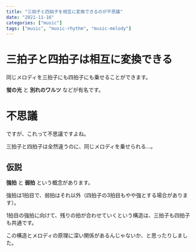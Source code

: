 ```yaml
---
title: "三拍子と四拍子を相互に変換できるのが不思議"
date: "2021-11-16"
categories: ["music"]
tags: ["music", "music-rhythm", "music-melody"]
---
```


# 三拍子と四拍子は相互に変換できる

同じメロディを三拍子にも四拍子にも乗せることができます。

**蛍の光** と **別れのワルツ** などが有名です。

# 不思議

ですが、これって不思議ですよね。

三拍子と四拍子は全然違うのに、同じメロディを乗せられる…。

## 仮説

**強拍** と **弱拍** という概念があります。

強拍は1拍目で、弱拍はそれ以外（四拍子の3拍目もやや強とする場合があります）。

1拍目の強拍に向けて、残りの拍が合わせていくという構造は、三拍子も四拍子も共通です。

この構造とメロディの原理に深い関係があるんじゃないか、と思ったりしました。
